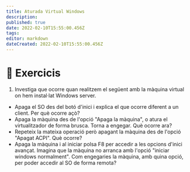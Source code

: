 ```yaml
---
title: Aturada Virtual Windows
description: 
published: true
date: 2022-02-10T15:55:00.456Z
tags: 
editor: markdown
dateCreated: 2022-02-10T15:55:00.456Z
---
```


<!--- [:clipboard: Solucions *Accedeix als resultats dels exercicis (Només professors)*](solucions)
{.links-list}-->
# :pencil: Exercicis
1. Investiga que ocorre quan realitzem el següent amb la màquina virtual on hem instal·lat Windows server.

- Apaga el SO des del botó d'inici i explica el que ocorre diferent a un client. Per què ocorre açò?
- Apaga la màquina des de l'opció "Apaga la màquina", o atura el virtualitzador de forma brusca. Torna a engegar. Què ocorre ara?
- Repeteix la mateixa operació però apagant la màquina des de l'opció "Apagat ACPI". Què ocorre?
- Apaga la màquina i al iniciar polsa F8 per accedir a les opcions d'inici avançat. Imagina que la màquina no arranca amb l'opció "iniciar windows normalment". Com engegaries la màquina, amb quina opció, per poder accedir al SO de forma remota?

